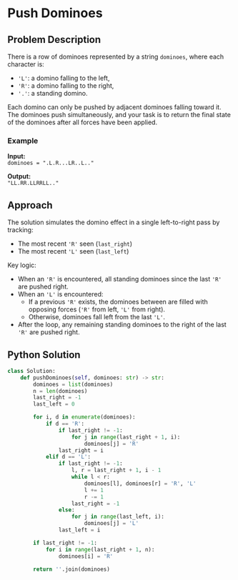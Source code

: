 # Push Dominoes

## Problem Description

There is a row of dominoes represented by a string `dominoes`, where each character is:
- `'L'`: a domino falling to the left,
- `'R'`: a domino falling to the right,
- `'.'`: a standing domino.

Each domino can only be pushed by adjacent dominoes falling toward it. The dominoes push simultaneously, and your task is to return the final state of the dominoes after all forces have been applied.

### Example

**Input:**  
`dominoes = ".L.R...LR..L.."`  

**Output:**  
`"LL.RR.LLRRLL.."`

## Approach

The solution simulates the domino effect in a single left-to-right pass by tracking:
- The most recent `'R'` seen (`last_right`)
- The most recent `'L'` seen (`last_left`)

Key logic:
- When an `'R'` is encountered, all standing dominoes since the last `'R'` are pushed right.
- When an `'L'` is encountered:
  - If a previous `'R'` exists, the dominoes between are filled with opposing forces (`'R'` from left, `'L'` from right).
  - Otherwise, dominoes fall left from the last `'L'`.
- After the loop, any remaining standing dominoes to the right of the last `'R'` are pushed right.

## Python Solution

```python
class Solution:
    def pushDominoes(self, dominoes: str) -> str:
        dominoes = list(dominoes)
        n = len(dominoes)
        last_right = -1
        last_left = 0

        for i, d in enumerate(dominoes):
            if d == 'R':
                if last_right != -1:
                    for j in range(last_right + 1, i):
                        dominoes[j] = 'R'
                last_right = i
            elif d == 'L':
                if last_right != -1:
                    l, r = last_right + 1, i - 1
                    while l < r:
                        dominoes[l], dominoes[r] = 'R', 'L'
                        l += 1
                        r -= 1
                    last_right = -1
                else:
                    for j in range(last_left, i):
                        dominoes[j] = 'L'
                last_left = i

        if last_right != -1:
            for i in range(last_right + 1, n):
                dominoes[i] = 'R'

        return ''.join(dominoes)
```

